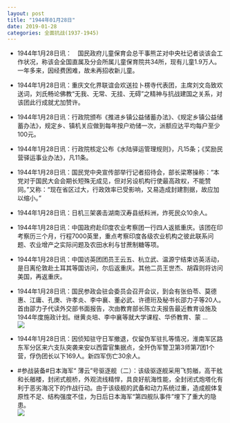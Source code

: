 ```yaml
---
layout: post
title: "1944年01月28日"
date: 2019-01-28
categories: 全面抗战(1937-1945)
---
```


<meta name="referrer" content="no-referrer" />

- 1944年1月28日讯：　国民政府儿童保育会总干事熊芷对中央社记者谈该会工作状况，称该会全国直属及分会所属儿童保育院共34所，现有儿童1.9万人。一年多来，因经费困难，故未再招收新儿童。 

- 1944年1月28日讯：重庆文化界联谊会欢送拉卜楞寺代表团，主席刘文岛致欢送词，刘氏畅论佛教“无我、无常、无挂、无碍”之精神与抗战建国之关系，对该团此行成就尤加赞许。 

- 1944年1月28日讯：行政院颁布《推进乡镇公益储蓄办法》、《规定乡镇公益储蓄办法》，规定乡、镇机关应做到每年按户劝储一次，派额应达平均每户至少100元。 

- 1944年1月28日讯：行政院核定公布《水陆驿运管理规则》，凡15条；《奖励民营驿运事业办法》，凡11条。 

- 1944年1月28日讯：国民党中央宣传部举行记者招待会，部长梁寒操称：“本党对于国民大会会期长短殊无成见，但对另设机构行使最高政权，不能赞同。”又称：“现在省区过大，行政效率已受影响，又易造成封建割据，故应加以缩小。” 

- 1944年1月28日讯：日机三架袭击湖南汉寿县纸料洲，炸死民众10余人。 

- 1944年1月28日讯：中国政府赴印度农业考察团一行四人返抵重庆。该团在印考察历三个月，行程7000英里，重点考察印度各级农业机构之彼此联系问题、农业增产之实际问题及农田水利与甘蔗制糖等项。 

- 1944年1月28日讯：中国访英团团员王云五、杭立武、温源宁结束访英活动，是日离伦敦赴土耳其等国访问，尔后返重庆。其他二员王世杰、胡霖则将访问美国，再返重庆。 

- 1944年1月28日讯：国民参政会驻会委员会召开会议，到会有张伯苓、莫德惠、江庸、孔庚、许孝炎、李中襄、董必武、许德珩及秘书长邵力子等20人。首由邵力子代读外交部书面报告，次由教育部长陈立夫报告最近教育设施及1944年度施政计划。继黄炎培、李中襄等就大学课程、华侨教育、蒙 ... <br/><img src="https://wx2.sinaimg.cn/large/aca367d8ly1fzm5xptjtkj20c809zmx8.jpg" />

- 1944年1月28日讯：因侦知驻守日军撤退，仅留伪军驻扎等情况，淮南军区路东军分区来六支队突袭来安以西雷官集据点，全歼伪军警卫第3师第7团1个营，俘伪团长以下169人。新四军伤亡30余人。 

- #参战装备#日本海军“ 薄云”号驱逐舰（二）：该级驱逐舰采用飞剪艏，高干舷和长艏楼，封闭式舰桥，外观流线精悍，具良好航海性能，全封闭式炮塔化有利于恶劣海况下的作战行动。由于该级舰的武备和动力系统过重，造成舰体复原性不足、结构强度不佳，为日后日本海军“第四舰队事件”埋下了重大的隐患。 <br/><img src="https://wx3.sinaimg.cn/large/aca367d8ly1fzm2i355k5j21970u0ql0.jpg" />

